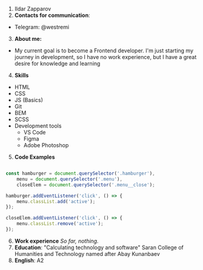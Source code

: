 1. Ildar Zapparov
2. **Contacts for communication**:
  * Telegram: @westremi
3. **About me:**
  * My current goal is to become a Frontend developer. I'm just starting my journey in development, so I have no work experience, but I have a great desire for knowledge and learning
4. **Skills**
* HTML
* CSS
* JS (Basics)
* Git
* BEM
* SCSS
* Development tools
  * VS Code
  * Figma
  * Adobe Photoshop
5. **Code Examples**

```javascript

const hamburger = document.querySelector('.hamburger'),
    menu = document.querySelector('.menu'),
    closeElem = document.querySelector('.menu__close');

hamburger.addEventListener('click', () => {
    menu.classList.add('active');
});

closeElem.addEventListener('click', () => {
    menu.classList.remove('active');
});
```
6. **Work experience** *So far, nothing.*
7. **Education**: "Calculating technology and software" Saran College of Humanities and Technology named after Abay Kunanbaev
8. **English**: A2